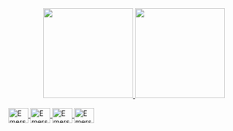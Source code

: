 <div align="center">
  <a href="https://github.com/emersonsotero">
  <img height="180em" src="https://github-readme-stats.vercel.app/api?username=emersonsotero&show_icons=true&theme=tokyonight&include_all_commits=true&count_private=true"/>
  <img height="180em" src="https://github-readme-stats.vercel.app/api/top-langs/?username=emersonsotero&layout=compact&langs_count=7&theme=tokyonight"/>
  
  
</div>
  <div style="display: inline_block"><br>
  <img align="center" alt="Emerson-Js" height="30" width="40" src="https://cdn.jsdelivr.net/gh/devicons/devicon/icons/javascript/javascript-original.svg">
  <img align="center" alt="Emerson-HTML" height="30" width="40" src="https://cdn.jsdelivr.net/gh/devicons/devicon/icons/html5/html5-original.svg">
  <img align="center" alt="Emerson-CSS" height="30" width="40" src="https://cdn.jsdelivr.net/gh/devicons/devicon/icons/css3/css3-original.svg">
  <img align="center" alt="Emerson-CSS" height="30" width="40" src="https://cdn.jsdelivr.net/gh/devicons/devicon/icons/java/java-original.svg">
</div>
